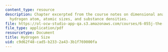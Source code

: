 ```yaml
---
content_type: resource
description: Chapter excerpted from the course notes on dimensional analysis of the
  hydrogen atom, atomic sizes, and substance densities.
file: https://ol-ocw-studio-app-qa.s3.amazonaws.com/courses/6-055j-the-art-of-approximation-in-science-and-engineering-spring-2008/c9d62f48cad5b2332a433b1f769000fa_apr02b.pdf
file_type: application/pdf
resourcetype: Document
title: Hydrogen Size
uid: c9d62f48-cad5-b233-2a43-3b1f769000fa
---
```

